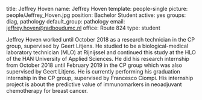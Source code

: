 title: Jeffrey Hoven
name: Jeffrey Hoven
template: people-single
picture: people/Jeffrey_Hoven.jpg
position: Bachelor Student
active: yes
groups: diag, pathology
default_group: pathology
email: jeffrey.hoven@radboudumc.nl
office: Route 824
type: student

Jeffrey Hoven worked until October 2018 as a research technician in the CP group, supervised by Geert Litjens. He studied to be a biological-medical laboratory technician (MLO) at Rijnijssel and continued this study at the HLO of the HAN University of Applied Sciences. He did his research internship from October 2018 until February 2019 in the CP group which was also supervised by Geert Litjens. He is currently performing his graduation internship in the CP group, supervised by Francesco Ciompi. His internship project is about the predictive value of immunomarkers in neoadjuvant chemotherapy for breast cancer.






